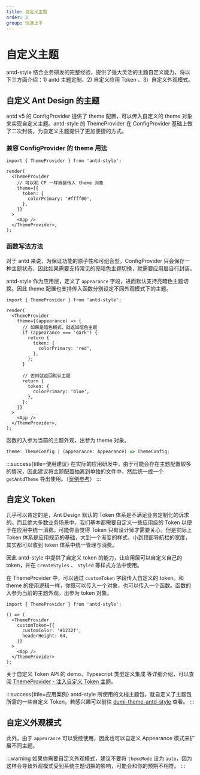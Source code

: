 ```yaml
---
title: 自定义主题
order: 3
group: 快速上手
---
```


# 自定义主题

antd-style 结合业务研发的完整经验，提供了强大灵活的主题自定义能力，将以下三方面介绍：1) antd 主题定制、2) 自定义应用 Token 、3）自定义外观模式。

## 自定义 Ant Design 的主题

antd v5 的 ConfigProvider 提供了 theme 配置，可以传入自定义的 theme 对象来实现自定义主题。antd-style 的 ThemeProvider 在 ConfigProvider 基础上做了二次封装，为自定义主题提供了更加便捷的方式。

### 兼容 ConfigProvider 的 theme 用法

```tsx | pure
import { ThemeProvider } from 'antd-style';

render(
  <ThemeProvider
    // 可以和 CP 一样直接传入 theme 对象
    theme={{
      token: {
        colorPrimary: '#ffff00',
      },
    }}
  >
    <App />
  </ThemeProvider>,
);
```

### 函数写法方法

对于 antd 来说，为保证功能的原子性和可组合型，ConfigProvider 只会保存一种主题状态，因此如果需要支持常见的亮暗色主题切换，就需要应用层自行封装。

antd-style 作为应用层，定义了 `appearance` 字段，进而默认支持亮暗色主题切换。因此 theme 配置也支持传入函数分别设定不同外观模式下的主题。

```tsx | pure
import { ThemeProvider } from 'antd-style';

render(
  <ThemeProvider
    theme={(appearance) => {
      // 如果是暗色模式，就返回暗色主题
      if (appearance === 'dark') {
        return {
          token: {
            colorPrimary: 'red',
          },
        };
      }

      // 否则就返回默认主题
      return {
        token: {
          colorPrimary: 'blue',
        },
      };
    }}
  >
    <App />
  </ThemeProvider>,
);
```

函数的入参为当前的主题外观，出参为 theme 对象。

```ts
theme: ThemeConfig | (appearance: Appearance) => ThemeConfig;
```

:::success{title=使用建议}
在实际的应用研发中，由于可能会存在主题配置较多的情况，因此建议将主题配置抽离到单独的文件中，然后统一成一个 `getAntdTheme` 导出使用。（[案例参考](https://github.com/arvinxx/dumi-theme-antd-style/blob/master/src/styles/antdTheme.ts)）
:::

## 自定义 Token

几乎可以肯定的是，Ant Design 默认的 Token 体系是不满足业务定制化的诉求的。而且绝大多数业务场景中，我们基本都需要自定义一些应用级的 Token 以便于在应用中统一消费。可能你会觉得 Token 只有设计师才需要关心，但是实际上 Token 体系是应用规范的基础，大到一个渐变的样式，小到顶部导航栏的宽度，其实都可以收到 token 体系中统一管理与消费。

因此 antd-style 中提供了自定义 token 的能力，让应用层可以自定义自己的 token，并在 `createStyles` 、 `styled` 等样式方法中使用。

在 ThemeProvider 中，可以通过 `customToken` 字段传入自定义的 token。和 theme 的使用逻辑一样，你既可以传入一个对象，也可以传入一个函数。函数的入参为当前的主题外观，出参为 token 对象。

```tsx | pure
import { ThemeProvider } from 'antd-style';

() => (
  <ThemeProvider
    customToken={{
      customColor: '#1232f',
      headerHeight: 64,
    }}
  >
    <App />
  </ThemeProvider>
);
```

关于自定义 Token API 的 demo、Typescript 类型定义集成 等详细介绍，可以查阅 [ThemeProvider - 注入自定义 Token 主题](/api/theme-provider#注入自定义-token-主题)。

:::success{title=应用案例}
antd-style 所使用的文档主题包，就自定义了主题包所需的一些自定义 Token，若感兴趣可以前往 [dumi-theme-antd-style](https://dumi-theme-antd-style.arvinx.app/components/dumi-site-provider#demo) 查看。
:::

## 自定义外观模式

此外，由于 `appearance` 可以受控使用，因此也可以自定义 Appearance 模式来扩展不同主题。

<code src="../demos/guide/custom-theme/CustomAppearance"></code>

:::warning
如果你需要自定义外观模式，建议不要将 `themeMode` 设为 `auto`，因为这样会导致外观模式受到系统主题切换的影响，可能会和你的预期不相符。
:::
